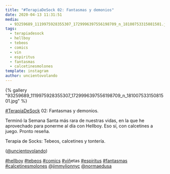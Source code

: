 ```yaml
---
title: "#TerapiaDeSock 02: Fantasmas y demonios"
date: 2020-04-13 11:31:51
media: 
  - 93259689_1119975928355307_1729996397556198709_n_18100753315081501.jpg
tags: 
  - terapiadesock
  - hellboy
  - tebeos
  - comics
  - vin
  - espiritus
  - fantasmas
  - calcetinesmolones
template: instagram
author: uncientovolando
---
```


{% gallery "93259689_1119975928355307_1729996397556198709_n_18100753315081501.jpg" %}

[#TerapiaDeSock](/etiquetas/terapiadesock) 02: Fantasmas y demonios.

Terminó la Semana Santa más rara de nuestras vidas, en la que he aprovechado para ponerme al día con Hellboy. Eso sí, con calcetines a juego. Pronto reseña.

Terapia de Socks: Tebeos, calcetines y tontería.

([@uncientovolando](https://instagram.com/uncientovolando))

[#hellboy](/etiquetas/hellboy) [#tebeos](/etiquetas/tebeos) [#comics](/etiquetas/comics) [#vin](/etiquetas/vin)̃etas [#espiritus](/etiquetas/espiritus) [#fantasmas](/etiquetas/fantasmas) [#calcetinesmolones](/etiquetas/calcetinesmolones) [@jimmylionnyc](https://instagram.com/jimmylionnyc) [@normaedusa](https://instagram.com/normaedusa)
